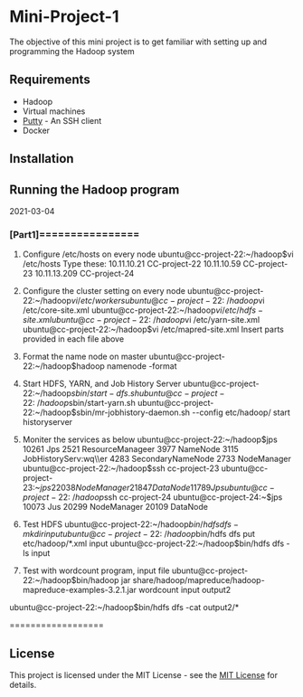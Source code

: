 # Mini-Project-1

The objective of this mini project is to get familiar with setting up and programming the Hadoop system

## Requirements
* Hadoop 
* Virtual machines
* [Putty](http://www.putty.org/)  - An SSH client 
* Docker

## Installation

## Running the Hadoop program

2021-03-04 

### [Part1]================

1. Configure /etc/hosts on every node
ubuntu@cc-project-22:~/hadoop$vi /etc/hosts
   Type these:
   10.11.10.21 CC-project-22
   10.11.10.59 CC-project-23
   10.11.13.209 CC-project-24

2. Configure the cluster setting on every node
ubuntu@cc-project-22:~/hadoop$vi /etc/workers
ubuntu@cc-project-22:~/hadoop$vi /etc/core-site.xml
ubuntu@cc-project-22:~/hadoop$vi /etc/hdfs-site.xml
ubuntu@cc-project-22:~/hadoop$vi /etc/yarn-site.xml
ubuntu@cc-project-22:~/hadoop$vi /etc/mapred-site.xml
   Insert parts provided in each file above

3. Format the name node on master 
ubuntu@cc-project-22:~/hadoop$hadoop namenode -format

4. Start HDFS, YARN, and Job History Server
ubuntu@cc-project-22:~/hadoop$sbin/start-dfs.sh
ubuntu@cc-project-22:~/hadoop$sbin/start-yarn.sh
ubuntu@cc-project-22:~/hadoop$sbin/mr-jobhistory-daemon.sh --config etc/hadoop/ start historyserver

5. Moniter the services as below
ubuntu@cc-project-22:~/hadoop$jps
10261 Jps
2521 ResourceManageer
3977 NameNode
3115 JobHistoryServ:wq\\er
4283 SecondaryNameNode
2733 NodeManager
ubuntu@cc-project-22:~/hadoop$ssh cc-project-23
ubuntu@cc-project-23:~$jps
22038 NodeManager
21847 DataNode 
11789 Jps
ubuntu@cc-project-22:~/hadoop$ssh cc-project-24
ubuntu@cc-project-24:~$jps
10073 Jus
20299 NodeManager
20109 DataNode

6. Test HDFS
ubuntu@cc-project-22:~/hadoop$bin/hdfs dfs -mkdir input
ubuntu@cc-project-22:~/hadoop$bin/hdfs dfs put etc/hadoop/*.xml input
ubuntu@cc-project-22:~/hadoop$bin/hdfs dfs -ls input

7. Test with wordcount program, input file
ubuntu@cc-project-22:~/hadoop$bin/hadoop jar share/hadoop/mapreduce/hadoop-mapreduce-examples-3.2.1.jar wordcount input output2

ubuntu@cc-project-22:~/hadoop$bin/hdfs dfs -cat output2/*

==================

## License 

This project is licensed under the MIT License - see the [MIT License](https://opensource.org/licenses/MIT) for details.
